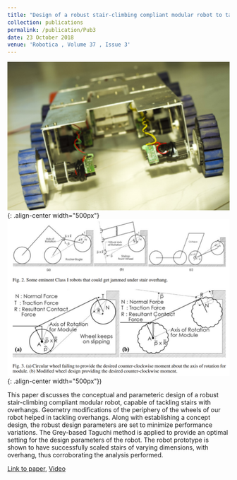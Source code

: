 ```yaml
---
title: "Design of a robust stair-climbing compliant modular robot to tackle overhang on stairs"
collection: publications
permalink: /publication/Pub3
date: 23 October 2018
venue: 'Robotica , Volume 37 , Issue 3'
---
```


![Stair Robot](/images/stairrobot.png){: .align-center width="500px"} ![Overhangs](/images/overhangs.png){: .align-center width="500px"})

This paper discusses the conceptual and parameteric design of a robust stair-climbing compliant modular robot, capable of tackling stairs with overhangs. Geometry modifications of the periphery of the wheels of our robot helped in tackling overhangs. Along with establishing a concept design, the robust design parameters are set to minimize performance variations. The Grey-based Taguchi method is applied to provide an optimal setting for the design parameters of the robot. The robot prototype is shown to have successfully scaled stairs of varying dimensions, with overhang, thus corroborating the analysis performed.

[Link to paper](/files/overhangs.pdf), [Video](https://youtu.be/GXY6U_79axM)